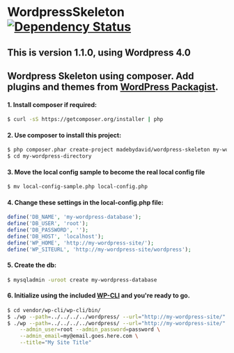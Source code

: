 # WordpressSkeleton [![Dependency Status](http://www.versioneye.com/php/madebydavid:wordpress-skeleton/1.1.0/badge.svg)](http://www.versioneye.com/php/madebydavid:wordpress-skeleton/1.1.0)

## This is version 1.1.0, using Wordpress 4.0

## Wordpress Skeleton using composer. Add plugins and themes from [WordPress Packagist](http://wpackagist.org/).

#### 1. Install composer if required:
```bash
$ curl -sS https://getcomposer.org/installer | php
```

#### 2. Use composer to install this project:
```bash
$ php composer.phar create-project madebydavid/wordpress-skeleton my-wordpress-directory 1.1.0
$ cd my-wordpress-directory
```

#### 3. Move the local config sample to become the real local config file
```bash
$ mv local-config-sample.php local-config.php
```

#### 4. Change these settings in the local-config.php file:
```php
define('DB_NAME', 'my-wordpress-database');
define('DB_USER', 'root');
define('DB_PASSWORD', '');
define('DB_HOST', 'localhost'); 
define('WP_HOME', 'http://my-wordpress-site/');
define('WP_SITEURL', 'http://my-wordpress-site/wordpress');
```

#### 5. Create the db:
```bash
$ mysqladmin -uroot create my-wordpress-database
```

#### 6. Initialize using the included [WP-CLI](http://wp-cli.org/) and you're ready to go.
```bash
$ cd vendor/wp-cli/wp-cli/bin/
$ ./wp --path=../../../../wordpress/ --url="http://my-wordpress-site/" db reset
$ ./wp --path=../../../../wordpress/ --url="http://my-wordpress-site/" core install \
    --admin_user=root --admin_password=password \
    --admin_email=my@email.goes.here.com \
    --title="My Site Title" 
```

